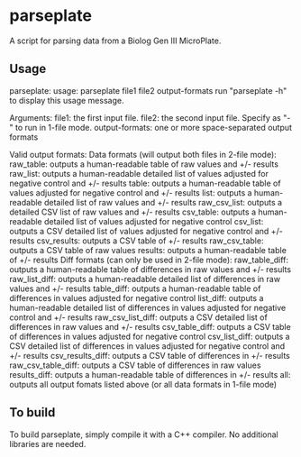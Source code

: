 # parseplate
A script for parsing data from a Biolog Gen III MicroPlate.

## Usage
parseplate: usage: parseplate file1 file2 output-formats
run "parseplate -h" to display this usage message.

Arguments:
  file1: the first input file.
  file2: the second input file. Specify as "-" to run in 1-file mode.
  output-formats: one or more space-separated output formats

Valid output formats: 
  Data formats (will output both files in 2-file mode): 
    raw_table: outputs a human-readable table of raw values and +/- results
    raw_list: outputs a human-readable detailed list of values adjusted for negative control and +/- results
    table: outputs a human-readable table of values adjusted for negative control and +/- results
    list: outputs a human-readable detailed list of raw values and +/- results
    raw_csv_list: outputs a detailed CSV list of raw values and +/- results
    csv_table: outputs a human-readable detailed list of values adjusted for negative control
    csv_list: outputs a CSV detailed list of values adjusted for negative control and +/- results
    csv_results: outputs a CSV table of +/- results
    raw_csv_table: outputs a CSV table of raw values
    results: outputs a human-readable table of +/- results
  Diff formats (can only be used in 2-file mode): 
    raw_table_diff: outputs a human-readable table of differences in raw values and +/- results
    raw_list_diff: outputs a human-readable detailed list of differences in raw values and +/- results
    table_diff: outputs a human-readable table of differences in values adjusted for negative control
    list_diff: outputs a human-readable detailed list of differences in values adjusted for negative control and +/- results
    raw_csv_list_diff: outputs a CSV detailed list of differences in raw values and +/- results
    csv_table_diff: outputs a CSV table of differences in values adjusted for negative control
    csv_list_diff: outputs a CSV detailed list of differences in values adjusted for negative control and +/- results
    csv_results_diff: outputs a CSV table of differences in +/- results
    raw_csv_table_diff: outputs a CSV table of differences in raw values
    results_diff: outputs a human-readable table of differences in +/- results
  all: outputs all output fomats listed above (or all data formats in 1-file mode)
  
  ## To build
  
  To build parseplate, simply compile it with a C++ compiler. No additional libraries are needed.
